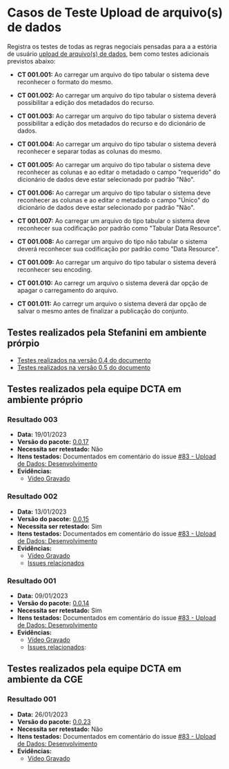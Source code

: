 # Casos de Teste Upload de arquivo(s) de dados 

Registra os testes de todas as regras negociais pensadas para a a estória de usuário [upload de arquivo(s) de dados](../../../estorias_de_usuarios/sprint_02/01_upload_de_arquivos_recursos), bem como testes adicionais previstos abaixo:

- **CT 001.001:** Ao carregar um arquivo do tipo tabular o sistema deve reconhecer o formato do mesmo.

- **CT 001.002:** Ao carregar um arquivo do tipo tabular o sistema deverá possibilitar a edição dos metadados do recurso.

- **CT 001.003:** Ao carregar um arquivo do tipo tabular o sistema deverá possibilitar a edição dos metadados do recurso e do dicionário de dados.

- **CT 001.004:** Ao carregar um arquivo do tipo tabular o sistema deverá reconhecer e separar todas as colunas do mesmo.

- **CT 001.005:** Ao carregar um arquivo do tipo tabular o sistema deve reconhecer as colunas e ao editar o metadado o campo "requerido" do dicionário de dados deve estar selecionado por padrão "Não".

- **CT 001.006:** Ao carregar um arquivo do tipo tabular o sistema deve reconhecer as colunas e ao editar o metadado o campo "Único" do dicionário de dados deve estar selecionado por padrão "Não".

- **CT 001.007:** Ao carregar um arquivo do tipo tabular o sistema deve reconhecer sua codificação por padrão como "Tabular Data Resource".

- **CT 001.008:** Ao carregar um arquivo do tipo não tabular o sistema deverá reconhecer sua codificação por padrão como "Data Resource".

- **CT 001.009:** Ao carregar um arquivo do tipo tabular o sistema deverá reconhecer seu encoding.

- **CT 001.010:** Ao carregr um arquivo o sistema deverá dar opção de apagar o carregamento do arquivo.

- **CT 001.011:** Ao carregr um arquivo o sistema deverá dar opção de salvar o mesmo antes de finalizar a publicação do conjunto.

## Testes realizados pela Stefanini em ambiente prórpio

- [Testes realizados na versão 0.4 do documento](0.4/testes/01_upload_de_arquivos_recursos_casos_de_teste/)
- [Testes realizados na versão 0.5 do documento](0.5/testes/sprint_02/01_upload_de_arquivos_recursos_casos_de_teste/)

## Testes realizados pela equipe DCTA em ambiente próprio 

### Resultado 003
- **Data:** 19/01/2023
- **Versão do pacote:** [0.0.17](https://pypi.org/project/ckanext-datapackage-creator/0.0.17/)
- **Necessita ser retestado:** Não
- **Itens testados:** Documentados em comentário do issue [#83 - Upload de Dados: Desenvolvimento](https://github.com/transparencia-mg/work-stefanini/issues/93#issuecomment-1397496912)
- **Evidências:**
    - [Vídeo Gravado](https://youtu.be/07qn2pjlsO8)

### Resultado 002
- **Data:** 13/01/2023
- **Versão do pacote:** [0.0.15](https://pypi.org/project/ckanext-datapackage-creator/0.0.15/)
- **Necessita ser retestado:** Sim
- **Itens testados:** Documentados em comentário do issue [#83 - Upload de Dados: Desenvolvimento](https://github.com/transparencia-mg/work-stefanini/issues/93#issuecomment-1382436313)
- **Evidências:**
    - [Vídeo Gravado](https://youtu.be/cjZm-ejO32Q)
    - [Issues relacionados](https://github.com/transparencia-mg/work-stefanini/issues/94)
    

### Resultado 001
- **Data:** 09/01/2023
- **Versão do pacote:** [0.0.14](https://pypi.org/project/ckanext-datapackage-creator/0.0.14/)
- **Necessita ser retestado:** Sim
- **Itens testados:** Documentados em comentário do issue [#83 - Upload de Dados: Desenvolvimento](https://github.com/transparencia-mg/work-stefanini/issues/93#issuecomment-1376292172)
- **Evidências:**    
    - [Vídeo Gravado](https://www.youtube.com/watch?v=xiNy4uF6Y7A)
    - [Issues relacionados](https://github.com/transparencia-mg/work-stefanini/issues/94):

## Testes realizados pela equipe DCTA em ambiente da CGE 

### Resultado 001
- **Data:** 26/01/2023
- **Versão do pacote:** [0.0.23](https://pypi.org/project/ckanext-datapackage-creator/0.0.23)
- **Necessita ser retestado:** Não
- **Itens testados:** Documentados em comentário do issue [#83 - Upload de Dados: Desenvolvimento](https://github.com/transparencia-mg/work-stefanini/issues/93#issuecomment-1405051127)
- **Evidências:**   
    - [Vídeo Gravado](https://youtu.be/z1qQP2A33xk)